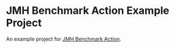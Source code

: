 # JMH Benchmark Action Example Project

An example project for [JMH Benchmark Action](https://github.com/kitlangton/jmh-benchmark-action).
